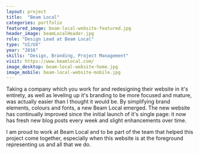 ```yaml
---
layout: project
title:  "Beam Local"
categories: portfolio
featured_image: beam-local-website-featured.jpg
header_image: beamLocalHeader.jpg
role: "Design Lead at Beam Local"
type: "UI/UX"
year: "2016"
skills: "Design, Branding, Project Management"
visit: https://www.beamlocal.com/
image_desktop: beam-local-website-home.jpg
image_mobile: beam-local-website-mobile.jpg
---
```


Taking a company which you work for and redesigning their website in it's entirety,
as well as leveling up it's branding to be more focused and mature, was actually
easier than I thought it would be. By simplifying brand elements, colours and
fonts, a new Beam Local emerged. The new website has continually improved since
the initial launch of it's single page: it now has fresh new blog posts every week
and slight enhancements over time.

I am proud to work at Beam Local and to be part of the team that helped this
project come together, especially when this website is at the foreground
representing us and all that we do.
